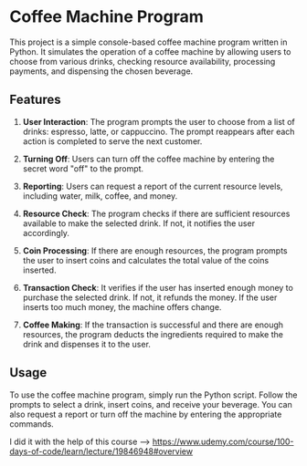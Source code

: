 # Coffee Machine Program

This project is a simple console-based coffee machine program written in Python. It simulates the operation of a coffee machine by allowing users to choose from various drinks, checking resource availability, processing payments, and dispensing the chosen beverage.

## Features

1. **User Interaction**: The program prompts the user to choose from a list of drinks: espresso, latte, or cappuccino. The prompt reappears after each action is completed to serve the next customer.

2. **Turning Off**: Users can turn off the coffee machine by entering the secret word "off" to the prompt.

3. **Reporting**: Users can request a report of the current resource levels, including water, milk, coffee, and money.

4. **Resource Check**: The program checks if there are sufficient resources available to make the selected drink. If not, it notifies the user accordingly.

5. **Coin Processing**: If there are enough resources, the program prompts the user to insert coins and calculates the total value of the coins inserted.

6. **Transaction Check**: It verifies if the user has inserted enough money to purchase the selected drink. If not, it refunds the money. If the user inserts too much money, the machine offers change.

7. **Coffee Making**: If the transaction is successful and there are enough resources, the program deducts the ingredients required to make the drink and dispenses it to the user.

## Usage

To use the coffee machine program, simply run the Python script. Follow the prompts to select a drink, insert coins, and receive your beverage. You can also request a report or turn off the machine by entering the appropriate commands.

I did it with the help of this course -->   https://www.udemy.com/course/100-days-of-code/learn/lecture/19846948#overview

